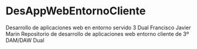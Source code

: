 # DesAppWebEntornoCliente
Desarrollo de aplicaciones web en entorno servido 3 Dual Francisco Javier Marin
Repositorio de desarrollo de aplicaciones web entorno cliente de 3º DAM/DAW Dual
